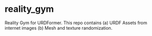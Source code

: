 # reality_gym
Reality Gym for URDFormer. This repo contains (a) URDF Assets from internet images (b) Mesh and texture randomization.
